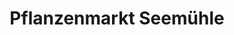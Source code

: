 ---
title: "Pflanzenmarkt Seemühle"
url: /vaihingen-an-der-enz/pflanzenmarkt-seemuehle/
shop: Garten-Center
---